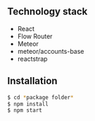 ## Technology stack
  - React
  - Flow Router
  - Meteor
  - meteor/accounts-base
  - reactstrap

## Installation

```sh
$ cd *package folder*
$ npm install
$ npm start
```
